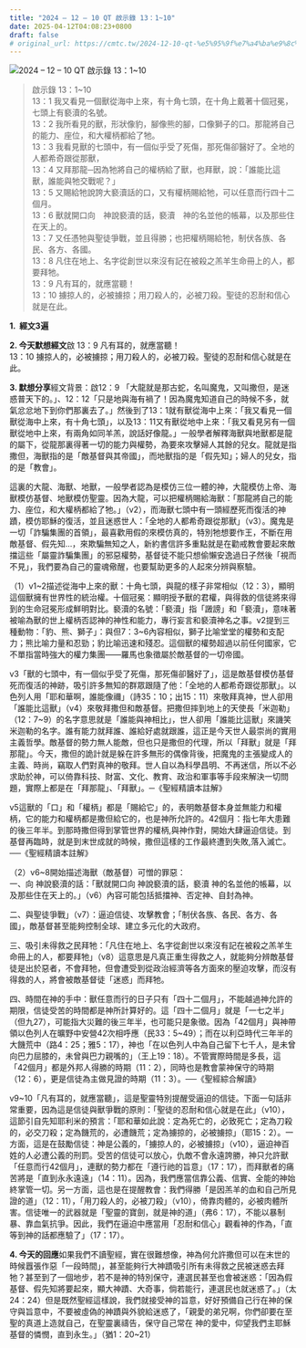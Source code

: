 ```yaml
---
title: "2024 – 12 – 10 QT 啟示錄 13：1~10"
date: 2025-04-12T04:08:23+0800
draft: false
# original_url: https://cmtc.tw/2024-12-10-qt-%e5%95%9f%e7%a4%ba%e9%8c%84-13%ef%bc%9a110
---
```


![2024 – 12 – 10 QT 啟示錄 13：1~10](/images/qt.jpg  "2024 – 12 – 10 QT 啟示錄 13：1~10")

> 啟示錄 13：1~10  
> 13：1 我又看見一個獸從海中上來，有十角七頭，在十角上戴著十個冠冕，七頭上有褻瀆的名號。  
> 13：2 我所看見的獸，形狀像豹，腳像熊的腳，口像獅子的口。那龍將自己的能力、座位，和大權柄都給了牠。  
> 13：3 我看見獸的七頭中，有一個似乎受了死傷，那死傷卻醫好了。全地的人都希奇跟從那獸，  
> 13：4 又拜那龍─因為牠將自己的權柄給了獸，也拜獸，說：「誰能比這獸，誰能與牠交戰呢？」  
> 13：5 又賜給牠說誇大褻瀆話的口，又有權柄賜給牠，可以任意而行四十二個月。  
> 13：6 獸就開口向　神說褻瀆的話，褻瀆　神的名並他的帳幕，以及那些住在天上的。  
> 13：7 又任憑牠與聖徒爭戰，並且得勝；也把權柄賜給牠，制伏各族、各民、各方、各國。  
> 13：8 凡住在地上、名字從創世以來沒有記在被殺之羔羊生命冊上的人，都要拜牠。  
> 13：9 凡有耳的，就應當聽！  
> 13：10 擄掠人的，必被擄掠；用刀殺人的，必被刀殺。聖徒的忍耐和信心就是在此。

**1.  經文3遍**

**2. 今天默想經文**啟 13：9 凡有耳的，就應當聽！  
13：10 擄掠人的，必被擄掠；用刀殺人的，必被刀殺。聖徒的忍耐和信心就是在此。

**3. 默想分享**經文背景：啟12：9 「大龍就是那古蛇，名叫魔鬼，又叫撒但，是迷惑普天下的。」、12：12「只是地與海有禍了！因為魔鬼知道自己的時候不多，就氣忿忿地下到你們那裏去了。」然後到了13：1就有獸從海中上來：「我又看見一個獸從海中上來，有十角七頭」，以及13：11又有獸從地中上來：「我又看見另有一個獸從地中上來，有兩角如同羊羔，說話好像龍。」一般學者解釋海獸與地獸都是龍的屬下，從龍那裏得著一切的能力與權勢，為要來攻擊婦人其餘的兒女。龍就是指撒但，海獸指的是「敵基督與其帝國」，而地獸指的是「假先知」；婦人的兒女，指的是「教會」。

這裏的大龍、海獸、地獸，一般學者認為是模仿三位一體的神，大龍模仿上帝、海獸模仿基督、地獸模仿聖靈。因為大龍，可以把權柄賜給海獸：「那龍將自己的能力、座位，和大權柄都給了牠。」（v2），而海獸七頭中有一頭經歷死而復活的神蹟，模仿耶穌的復活，並且迷惑世人：「全地的人都希奇跟從那獸」（v3）。魔鬼是一切「詐騙集團的首領」，最喜歡用假的來模仿真的，特別牠想要作王，不斷在用敵基督、假先知…，來欺騙無知之人，新約書信許多重點就是在勸戒教會要起來敵擋這些「屬靈詐騙集團」的邪惡權勢，基督徒不能只想偷懶安逸過日子然後「視而不見」，我們要為自己的靈魂儆醒，也要幫助更多的人起來分辨與察驗。

（1）v1~2描述從海中上來的獸：十角七頭，與龍的樣子非常相似（12：3），顯明這個獸擁有世界性的統治權。十個冠冕：顯明授予獸的君權，與得救的信徒將來得到的生命冠冕形成鮮明對比。褻瀆的名號：「褻瀆」指「譭謗」和「褻瀆」，意味著被喻為獸的世上權柄否認神的神性和能力，專行妄言和褻瀆神名之事。v2提到三種動物：「豹、熊、獅子」：與但7：3~6內容相似，獅子比喻堂堂的權勢和支配力；熊比喻力量和忍勁；豹比喻迅速和殘忍。這個獸的權勢超過以前任何國家，它不單指當時強大的權力集團——羅馬也象徵屬於敵基督的一切帝國。

v3「獸的七頭中，有一個似乎受了死傷，那死傷卻醫好了」，這是敵基督模仿基督死而復活的神跡，吸引許多無知的群眾跟隨了他：「全地的人都希奇跟從那獸」。以色列人用「耶和華啊，誰能像禰」（詩35：10；出15：11）來敬拜真神，世人卻用「誰能比這獸」（v4）來敬拜撒但和敵基督。把撒但摔到地上的天使長「米迦勒」（12：7~9）的名字意思就是「誰能與神相比」，世人卻用「誰能比這獸」來譏笑米迦勒的名字。誰有能力就拜誰、誰給好處就跟誰，這正是今天世人最崇尚的實用主義哲學。敵基督的勢力無人能敵，但也只是撒但的代理，所以「拜獸」就是「拜那龍」。今天，撒但的詭計就是躲在許多無形的偶像背後，把魔鬼的主張變成人的主義、時尚，竊取人們對真神的敬拜。世人自以為科學昌明、不再迷信，所以不必求助於神，可以倚靠科技、財富、文化、教育、政治和軍事等手段來解決一切問題，實際上都是在「拜那龍」、「拜獸」。─《聖經精讀本註解》

v5這獸的「口」和「權柄」都是「賜給它」的，表明敵基督本身並無能力和權柄，它的能力和權柄都是撒但給它的，也是神所允許的。42個月：指七年大患難的後三年半。到那時撒但得到掌管世界的權柄,與神作對，開始大肆逼迫信徒。到基督再臨時，就是到末世成就的時候，撒但這樣的工作最終遭到失敗,落入滅亡。 ──《聖經精讀本註解》

（2）v6~8開始描述海獸（敵基督）可憎的罪惡：  
一、向 神說褻瀆的話：「獸就開口向 神說褻瀆的話，褻瀆 神的名並他的帳幕，以及那些住在天上的。」（v6）內容可能包括抵擋神、否定神、自封為神。

二、與聖徒爭戰」（v7）：逼迫信徒、攻擊教會；「制伏各族、各民、各方、各國」，敵基督甚至能夠控制全球、建立多元化的大政府。

三、吸引未得救之民拜牠：「凡住在地上、名字從創世以來沒有記在被殺之羔羊生命冊上的人，都要拜牠」（v8）這意思是凡真正重生得救之人，就能夠分辨敵基督徒是出於惡者，不會拜牠，但會遭受到從政治經濟等各方面來的壓迫攻擊，而沒有得救的人，將會被敵基督徒「迷惑」而拜牠。

四、時間在神的手中：獸任意而行的日子只有「四十二個月」，不能越過神允許的期限，信徒受苦的時間都是神所計算好的。這「四十二個月」就是「一七之半」（但九27），可能指大災難的後三年半，也可能只是象徵。因為「42個月」與神帶領以色列人在曠野中安營42次相呼應（民33：5~49）；而在以利亞時代三年半的大饑荒中（路4：25；雅5：17），神也「在以色列人中為自己留下七千人，是未曾向巴力屈膝的，未曾與巴力親嘴的」（王上19：18）。不管實際時間是多長，這「42個月」都是外邦人得勝的時期（11：2），同時也是教會蒙神保守的時期（12：6），更是信徒為主做見證的時期（11：3）。──《聖經綜合解讀》

v9~10「凡有耳的，就應當聽」，這是聖靈特別提醒受逼迫的信徒。下面一句話非常重要，因為這是信徒與獸爭戰的原則：「聖徒的忍耐和信心就是在此」（v10），這節引自先知耶利米的預言：「耶和華如此說：定為死亡的，必致死亡；定為刀殺的，必交刀殺；定為饑荒的，必遭饑荒；定為擄掠的，必被擄掠」（耶15：2）。一方面，這是在鼓勵信徒：神是公義的，「擄掠人的，必被擄掠」（v10），逼迫神百姓的人必遭公義的刑罰。受苦的信徒可以放心，仇敵不會永遠誇勝，神只允許獸「任意而行42個月」，連獸的勢力都在「遵行祂的旨意」（17：17），而拜獸者的痛苦將是「直到永永遠遠」（14：11）。因為，我們應當信靠公義、信實、全能的神始終掌管一切。另一方面，這也是在提醒教會：我們得勝「是因羔羊的血和自己所見證的道」（12：11），「用刀殺人的，必被刀殺」（v10），倚靠肉體的，必被肉體所害。信徒唯一的武器就是「聖靈的寶劍，就是神的道」（弗6：17），不能以暴制暴、靠血氣抗爭。因此，我們在逼迫中應當用「忍耐和信心」觀看神的作為，「直等到神的話都應驗了」（17：17）。

**4. 今天的回應**如果我們不讀聖經，實在很難想像，神為何允許撒但可以在末世的時候囂張作惡「一段時間」，甚至能夠行大神蹟吸引所有未得救之民被迷惑去拜牠？甚至到了一個地步，若不是神的特別保守，連選民甚至也會被迷惑：「因為假基督、假先知將要起來，顯大神蹟、大奇事，倘若能行，連選民也就迷惑了。」（太24：24）但是既然聖經這樣說，我們就接受神的旨意，好好預備自己行在神的保守與旨意中，不要被虛偽的神蹟與外貌給迷惑了，「親愛的弟兄啊，你們卻要在至聖的真道上造就自己，在聖靈裏禱告，保守自己常在 神的愛中，仰望我們主耶穌基督的憐憫，直到永生。」（猶1：20~21）